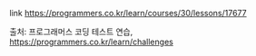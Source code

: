 link https://programmers.co.kr/learn/courses/30/lessons/17677

출처: 프로그래머스 코딩 테스트 연습, https://programmers.co.kr/learn/challenges
